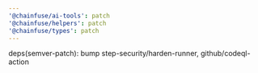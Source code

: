 ```yaml
---
'@chainfuse/ai-tools': patch
'@chainfuse/helpers': patch
'@chainfuse/types': patch
---
```


deps(semver-patch): bump step-security/harden-runner, github/codeql-action

